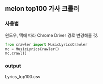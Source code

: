## melon top100 가사 크롤러

### 사용법
윈도우, 맥에 따라 Chrome Driver 경로 변경해줄 것.

```python
from crawler import MusicLyricsCrawler
mc = MusicLyricsCrawler()
mc.crawl()
```

### output
Lyrics_top100.csv
